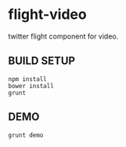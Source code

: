 flight-video
======

twitter flight component for video.

BUILD SETUP
-----------

```shell
npm install
bower install
grunt
```

DEMO
-----------

```shell
grunt demo
```
